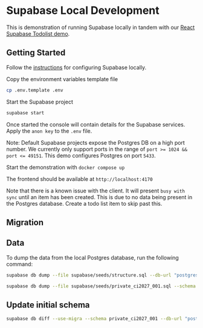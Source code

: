 # Supabase Local Development

This is demonstration of running Supabase locally in tandem with our [React Supabase Todolist demo](https://github.com/powersync-ja/powersync-js/tree/main/demos/react-supabase-todolist).

## Getting Started

Follow the [instructions](https://supabase.com/docs/guides/cli/getting-started) for configuring Supabase locally.

Copy the environment variables template file

```bash
cp .env.template .env
```

Start the Supabase project

```bash
supabase start
```

Once started the console will contain details for the Supabase services. Apply the `anon key` to the `.env` file.

Note: Default Supabase projects expose the Postgres DB on a high port number. We currently only support ports in the range of `port >= 1024 && port <= 49151`. This demo configures Postgres on port `5433`.

Start the demonstration with `docker compose up`

The frontend should be available at `http://localhost:4170`

Note that there is a known issue with the client. It will present `busy with sync` until an item has been created. This is due to no data being present in the Postgres database. Create a todo list item to skip past this.


## Migration

## Data

To dump the data from the local Postgres database, run the following command:

```bash
supabase db dump --file supabase/seeds/structure.sql --db-url "postgresql://postgres:postgres@127.0.0.1:54322/postgres" --keep-comments
```

```bash
supabase db dump --file supabase/seeds/private_ci2027_001.sql --schema private_ci2027_001 --db-url "postgresql://postgres:postgres@127.0.0.1:54322/postgres" --keep-comments
```


## Update initial schema
```bash
supabase db diff --use-migra --schema private_ci2027_001 --db-url "postgresql://postgres:postgres@127.0.0.1:54322/postgres" -f private_ci2027_001.sql
```